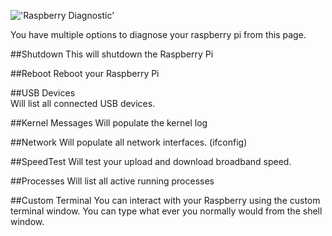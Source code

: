 !['Raspberry Diagnostic'](/images/pages/raspberry/diagnostic/diagnostic.jpg)

You have multiple options to diagnose your raspberry pi from this page. 

##Shutdown
This will shutdown the Raspberry Pi

##Reboot
Reboot your Raspberry Pi

##USB Devices   
Will list all connected USB devices.

##Kernel Messages
Will populate the kernel log

##Network
Will populate all network interfaces. (ifconfig)

##SpeedTest
Will test your upload and download broadband speed.

##Processes
Will list all active running processes

##Custom Terminal
You can interact with your Raspberry using the custom terminal window. You can type what ever you normally would from the shell window. 
